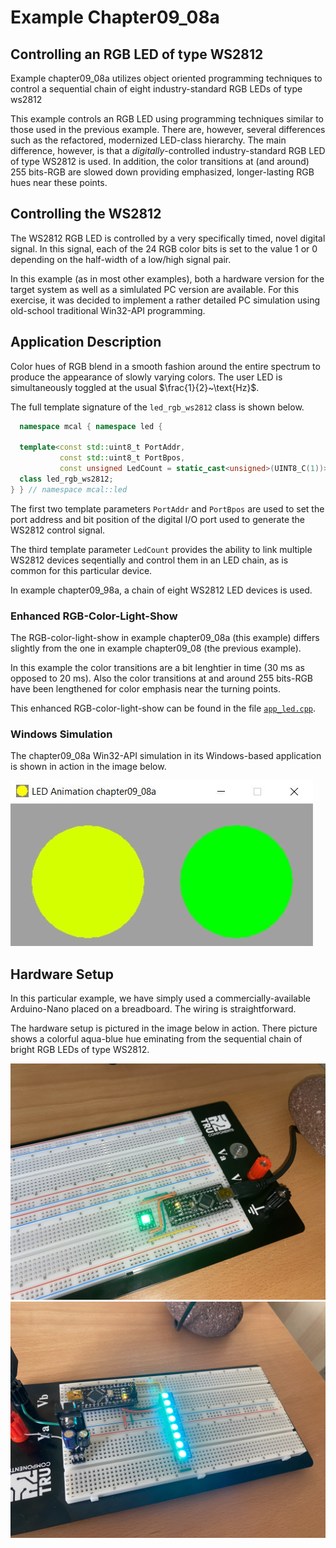 # Example Chapter09_08a
## Controlling an RGB LED of type WS2812

Example chapter09_08a utilizes object oriented programming techniques
to control a sequential chain of eight industry-standard RGB LEDs of type ws2812

This example controls an RGB LED using programming techniques similar to those used in the previous example.
There are, however, several differences such as the refactored, modernized LED-class hierarchy.
The main difference, however, is that a _digitally_-controlled industry-standard
RGB LED of type WS2812 is used. In addition, the color transitions at (and around) $255~\text{bits}$-RGB
are slowed down providing emphasized, longer-lasting RGB hues near these points.

## Controlling the WS2812

The WS2812 RGB LED is controlled by a very specifically timed,
novel digital signal. In this signal, each of the $24$ RGB
color bits is set to the value $1$ or $0$ depending on the
half-width of a low/high signal pair.

In this example (as in most other examples), both a hardware
version for the target system as well as a simlulated PC
version are available. For this exercise, it was
decided to implement a rather detailed PC simulation
using old-school traditional Win32-API programming.

## Application Description

Color hues of RGB blend in a smooth fashion around the entire
spectrum to produce the appearance of slowly varying colors.
The user LED is simultaneously toggled at the usual $\frac{1}{2}~\text{Hz}$.

The full template signature of the `led_rgb_ws2812` class is shown below.

```cpp
  namespace mcal { namespace led {

  template<const std::uint8_t PortAddr,
           const std::uint8_t PortBpos,
           const unsigned LedCount = static_cast<unsigned>(UINT8_C(1))>
  class led_rgb_ws2812;
} } // namespace mcal::led
```

The first two template parameters `PortAddr` and `PortBpos`
are used to set the port address and bit position of the digital I/O port
used to generate the WS2812 control signal.

The third template parameter `LedCount` provides the ability
to link multiple WS2812 devices seqentially and control them
in an LED chain, as is common for this particular device.

In example chapter09_98a, a chain of eight WS2812 LED devices is used.

### Enhanced RGB-Color-Light-Show

The RGB-color-light-show in example chapter09_08a (this example)
differs slightly from the one in example chapter09_08 (the previous example).

In this example the color transitions are a bit lenghtier in time
($30~\text{ms}$ as opposed to $20~\text{ms}$). Also the color transitions
at and around $255~\text{bits}$-RGB
have been lengthened for color emphasis near the turning points.

This enhanced RGB-color-light-show can be found in the file
[`app_led.cpp`](./src/app/led/app_led.cpp).

### Windows Simulation

The chapter09_08a Win32-API simulation in its Windows-based
application is shown in action in the image below.

![](./images/rgb_led_wnd_09_08a.jpg)

## Hardware Setup

In this particular example, we have simply used a commercially-available
Arduino-Nano placed on a breadboard. The wiring is straightforward.

The hardware setup is pictured in the image below in action.
There picture shows a colorful aqua-blue hue eminating
from the sequential chain of bright RGB LEDs of type WS2812.

![](./images/board09_08a_green.jpg)
![](./images/board09_08a_blue.jpg)
